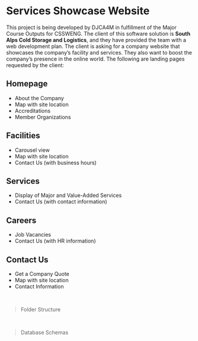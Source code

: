 
# Services Showcase Website 

This project is being developed by DJCA4M in fulfillment of the Major Course Outputs for CSSWENG. 
The client of this software solution is **South Alps Cold Storage and Logistics**, and they have provided
the team with a web development plan. The client is asking for a company website that showcases the company’s 
facility and services. They also want to boost the company’s presence in the online world. 
The following are landing pages requested by the client: <br>

## Homepage
+ About the Company
+ Map with site location
+ Accreditations
+ Member Organizations

## Facilities
+ Carousel view 
+ Map with site location
+ Contact Us (with business hours)

## Services
+ Display of Major and Value-Added Services
+ Contact Us (with contact information)

## Careers
+ Job Vacancies
+ Contact Us (with HR information)

## Contact Us
+ Get a Company Quote
+ Map with site location
+ Contact Information

<br>

> Folder Structure

<br>

> Database Schemas